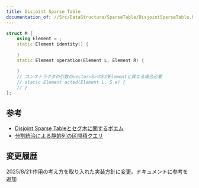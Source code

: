 ```yaml
---
title: Disjoint Sparse Table
documentation_of: //Src/DataStructure/SparseTable/DisjointSparseTable.hpp
---
```


```cpp
struct M {
    using Element = ;
    static Element identity() {

    }
    static Element operation(Element L, Element R) {

    }
    // コンストラクタの引数のvector<S>のSがElementと異なる場合必要
    // static Element acted(Element L, S e) {
    // }
};
```

## 参考

- [Disjoint Sparse Tableとセグ木に関するポエム](https://noshi91.hatenablog.com/entry/2018/05/08/183946)
- [分割統治による静的列の区間積クエリ](https://maspypy.com/%E5%88%86%E5%89%B2%E7%B5%B1%E6%B2%BB%E3%81%AB%E3%82%88%E3%82%8B%E9%9D%99%E7%9A%84%E5%88%97%E3%81%AE%E5%8C%BA%E9%96%93%E7%A9%8D%E3%82%AF%E3%82%A8%E3%83%AA)

## 変更履歴

2025/8/21:作用の考え方を取り入れた実装方針に変更。ドキュメントに参考を追加 
